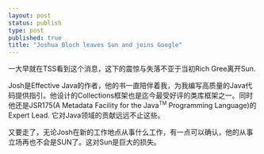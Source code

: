 ```yaml
--- 
layout: post
status: publish
type: post
published: true
title: "Joshua Bloch leaves Sun and joins Google"
---
```

<p>一大早就在TSS看到这个消息，这下的震惊与失落不亚于当初Rich Gree离开Sun.</p>
<p>Josh是Effective Java的作者，他的书一直陪伴着我，为我编写高质量的Java代码提供指引。他设计的Collections框架也是迄今最受好评的类库框架之一。同时他还是JSR175(A Metadata Facility for the Java<sup><font size=-2>TM</font></sup> Programming Language)的Expert Lead. 它对Java领域的贡献远远不止这些。</p>
<p>又要走了，无论Josh在新的工作地点从事什么工作，有一点可以确认，他的从事立场再也不会是SUN了。这对Sun是巨大的损失。</p>
